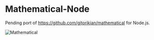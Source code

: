 # Mathematical-Node

Pending port of https://github.com/gjtorikian/mathematical for Node.js.

![Mathematical](https://cloud.githubusercontent.com/assets/64050/5330532/c85e81fe-7e03-11e4-95d8-06a551b5f240.gif)
